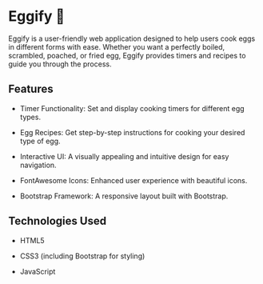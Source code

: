 # Eggify 🥚

Eggify is a user-friendly web application designed to help users cook eggs in different forms with ease. Whether you want a perfectly boiled, scrambled, poached, or fried egg, Eggify provides timers and recipes to guide you through the process.

## Features

* Timer Functionality: Set and display cooking timers for different egg types.

* Egg Recipes: Get step-by-step instructions for cooking your desired type of egg.

* Interactive UI: A visually appealing and intuitive design for easy navigation.

* FontAwesome Icons: Enhanced user experience with beautiful icons.

* Bootstrap Framework: A responsive layout built with Bootstrap.

## Technologies Used

* HTML5

* CSS3 (including Bootstrap for styling)

* JavaScript



